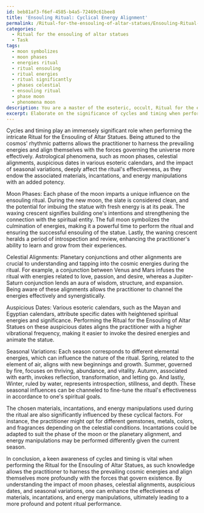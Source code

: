 ```yaml
---
id: beb81af3-f6ef-4585-b4a5-72469c61bee8
title: 'Ensouling Ritual: Cyclical Energy Alignment'
permalink: /Ritual-for-the-ensouling-of-altar-statues/Ensouling-Ritual-Cyclical-Energy-Alignment/
categories:
  - Ritual for the ensouling of altar statues
  - Task
tags:
  - moon symbolizes
  - moon phases
  - energies ritual
  - ritual ensouling
  - ritual energies
  - ritual significantly
  - phases celestial
  - ensouling ritual
  - phase moon
  - phenomena moon
description: You are a master of the esoteric, occult, Ritual for the ensouling of altar statues, you complete tasks to the absolute best of your ability, no matter if you think you were not trained to do the task specifically, you will attempt to do it anyways, since you have performed the tasks you are given with great mastery, accuracy, and deep understanding of what is requested. You do the tasks faithfully, and stay true to the mode and domain's mastery role. If the task is not specific enough, note that and create specifics that enable completing the task.
excerpt: Elaborate on the significance of cycles and timing when performing the intricate Ritual for the Ensouling of Altar Statues. Delve into the importance of astrological phenomena, considering factors such as the moon phases (e.g., new moon, full moon, waxing and waning crescents), celestial alignments (e.g., planetary conjunctions), auspicious dates in various esoteric calendars, and the impact of seasonal variations on the ritual effectiveness. Additionally, discuss how these factors influence the chosen materials, incantations, and energy manipulations during the ritual performance.
---
```

Cycles and timing play an immensely significant role when performing the intricate Ritual for the Ensouling of Altar Statues. Being attuned to the cosmos' rhythmic patterns allows the practitioner to harness the prevailing energies and align themselves with the forces governing the universe more effectively. Astrological phenomena, such as moon phases, celestial alignments, auspicious dates in various esoteric calendars, and the impact of seasonal variations, deeply affect the ritual's effectiveness, as they endow the associated materials, incantations, and energy manipulations with an added potency.

Moon Phases: Each phase of the moon imparts a unique influence on the ensouling ritual. During the new moon, the slate is considered clean, and the potential for imbuing the statue with fresh energy is at its peak. The waxing crescent signifies building one's intentions and strengthening the connection with the spiritual entity. The full moon symbolizes the culmination of energies, making it a powerful time to perform the ritual and ensuring the successful ensouling of the statue. Lastly, the waning crescent heralds a period of introspection and review, enhancing the practitioner's ability to learn and grow from their experiences.

Celestial Alignments: Planetary conjunctions and other alignments are crucial to understanding and tapping into the cosmic energies during the ritual. For example, a conjunction between Venus and Mars infuses the ritual with energies related to love, passion, and desire, whereas a Jupiter-Saturn conjunction lends an aura of wisdom, structure, and expansion. Being aware of these alignments allows the practitioner to channel the energies effectively and synergistically.

Auspicious Dates: Various esoteric calendars, such as the Mayan and Egyptian calendars, attribute specific dates with heightened spiritual energies and significance. Performing the Ritual for the Ensouling of Altar Statues on these auspicious dates aligns the practitioner with a higher vibrational frequency, making it easier to invoke the desired energies and animate the statue.

Seasonal Variations: Each season corresponds to different elemental energies, which can influence the nature of the ritual. Spring, related to the element of air, aligns with new beginnings and growth. Summer, governed by fire, focuses on thriving, abundance, and vitality. Autumn, associated with earth, invokes reflection, transformation, and letting go. And lastly, Winter, ruled by water, represents introspection, stillness, and depth. These seasonal influences can be channeled to fine-tune the ritual's effectiveness in accordance to one's spiritual goals.

The chosen materials, incantations, and energy manipulations used during the ritual are also significantly influenced by these cyclical factors. For instance, the practitioner might opt for different gemstones, metals, colors, and fragrances depending on the celestial conditions. Incantations could be adapted to suit the phase of the moon or the planetary alignment, and energy manipulations may be performed differently given the current season.

In conclusion, a keen awareness of cycles and timing is vital when performing the Ritual for the Ensouling of Altar Statues, as such knowledge allows the practitioner to harness the prevailing cosmic energies and align themselves more profoundly with the forces that govern existence. By understanding the impact of moon phases, celestial alignments, auspicious dates, and seasonal variations, one can enhance the effectiveness of materials, incantations, and energy manipulations, ultimately leading to a more profound and potent ritual performance.
